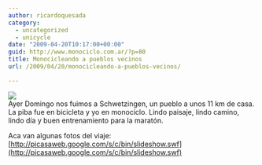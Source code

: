 ```yaml
---
author: ricardoquesada
category:
  - uncategorized
  - unicycle
date: "2009-04-20T10:17:00+00:00"
guid: http://www.monociclo.com.ar/?p=80
title: Monocicleando a pueblos vecinos
url: /2009/04/20/monocicleando-a-pueblos-vecinos/

---
```

[![](/wp-content/uploads/2009/04/01045-heidelberg-schwetzinger.jpg?w=300)](/wp-content/uploads/2009/04/01045-heidelberg-schwetzinger.jpg)  
Ayer Domingo nos fuimos a Schwetzingen, un pueblo a unos 11 km de casa. La piba fue en bicicleta y yo en monociclo. Lindo paisaje, lindo camino, lindo día y buen entrenamiento para la maratón.

Aca van algunas fotos del viaje:  
[http://picasaweb.google.com/s/c/bin/slideshow.swf](http://picasaweb.google.com/s/c/bin/slideshow.swf)
